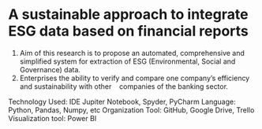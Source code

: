 # A sustainable approach to integrate ESG data based on financial reports

1. Aim of this research is to propose an automated, comprehensive and simplified system for extraction of ESG (Environmental, Social and Governance) data.
2. Enterprises the ability to verify and compare one company’s efficiency and sustainability with other    companies of the banking sector. 


Technology Used:
IDE Jupiter Notebook, Spyder, PyCharm
Language: Python, Pandas, Numpy, etc
Organization Tool: GitHub, Google Drive, Trello
Visualization tool: Power BI
